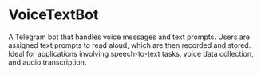 # VoiceTextBot
A Telegram bot that handles voice messages and text prompts. Users are assigned text prompts to read aloud, which are then recorded and stored. Ideal for applications involving speech-to-text tasks, voice data collection, and audio transcription.
